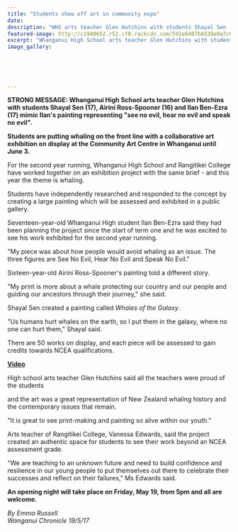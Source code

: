 ```yaml
---
title: "Students show off art in community expo"
date: 
description: "WHS arts teacher Glen Hutchins with students Shayal Sen (17), Airini Ross-Spooner (16) & Ilan Ben-Ezra (17) mimic Ilan's painting representing..."
featured-image: http://c1940652.r52.cf0.rackcdn.com/591e6407b8d39a0a7c000376/whale.jpg
excerpt: "Whanganui High School arts teacher Glen Hutchins with students Shayal Sen (17), Airini Ross-Spooner (16) and Ilan Ben-Ezra (17) mimic Ilan's painting representing \"see no evil, hear no evil and speak no evil\"."
image_gallery:
    
    
    
    
    
---
```


<p><strong>STRONG MESSAGE: Whanganui High School arts teacher Glen Hutchins with students Shayal Sen (17), Airini Ross-Spooner (16) and Ilan Ben-Ezra (17) mimic Ilan's painting representing "see no evil, hear no evil and speak no evil".</strong></p>
<p><strong>Students are putting whaling on the front line with a collaborative art exhibition on display at the Community Art Centre in Whanganui until June 3.</strong></p>
<p>For the second year running, Whanganui High School and Rangitikei College have worked together on an exhibition project with the same brief - and this year the theme is whaling.</p>
<p>Students have independently researched and responded to the concept by creating a large painting which will be assessed and exhibited in a public gallery.</p>
<p>Seventeen-year-old Whanganui High student Ilan Ben-Ezra said they had been planning the project since the start of term one and he was excited to see his work exhibited for the second year running.</p>
<p>"My piece was about how people would avoid whaling as an issue. The three figures are See No Evil, Hear No Evil and Speak No Evil."</p>
<p>Sixteen-year-old Airini Ross-Spooner's painting told a different story.</p>
<p>"My print is more about a whale protecting our country and our people and guiding our ancestors through their journey," she said.</p>
<p>Shayal Sen created a painting called&nbsp;<em>Whales of the Galaxy</em>.</p>
<p>"Us humans hurt whales on the earth, so I put them in the galaxy, where no one can hurt them," Shayal said.</p>
<p>There are 50 works on display, and each piece will be assessed to gain credits towards NCEA qualifications.</p>
<p><strong><a class="imgWrap" href="http://www.nzherald.co.nz/wanganui-chronicle/video/news/video.cfm?c_id=1503418&amp;gal_cid=1503418&amp;gallery_id=176157"><span class="vidOver">Video</span></a></strong></p>
<p>High school arts teacher Glen Hutchins said all the teachers were proud of the students&nbsp;</p>
<p>and the art was a great representation of New Zealand whaling history and the contemporary issues that remain.</p>
<p>"It is great to see print-making and painting so alive within our youth."</p>
<p>Arts teacher of Rangitikei College, Vanessa Edwards, said the project created an authentic space for students to see their work beyond an NCEA assessment grade.</p>
<p>"We are teaching to an unknown future and need to build confidence and resilience in our young people to put themselves out there to celebrate their successes and reflect on their failures," Ms Edwards said.</p>
<p><strong>An opening night will take place on Friday, May 19, from 5pm and all are welcome.</strong></p>
<p class="clear syndicator"><em>By Emma Russell</em><br /><em>Wanganui Chronicle 19/5/17</em></p>

